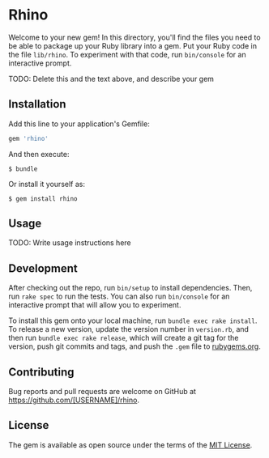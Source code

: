 # Rhino

Welcome to your new gem! In this directory, you'll find the files you need to be able to package up your Ruby library into a gem. Put your Ruby code in the file `lib/rhino`. To experiment with that code, run `bin/console` for an interactive prompt.

TODO: Delete this and the text above, and describe your gem

## Installation

Add this line to your application's Gemfile:

```ruby
gem 'rhino'
```

And then execute:

    $ bundle

Or install it yourself as:

    $ gem install rhino

## Usage

TODO: Write usage instructions here

## Development

After checking out the repo, run `bin/setup` to install dependencies. Then, run `rake spec` to run the tests. You can also run `bin/console` for an interactive prompt that will allow you to experiment.

To install this gem onto your local machine, run `bundle exec rake install`. To release a new version, update the version number in `version.rb`, and then run `bundle exec rake release`, which will create a git tag for the version, push git commits and tags, and push the `.gem` file to [rubygems.org](https://rubygems.org).

## Contributing

Bug reports and pull requests are welcome on GitHub at https://github.com/[USERNAME]/rhino.


## License

The gem is available as open source under the terms of the [MIT License](http://opensource.org/licenses/MIT).

